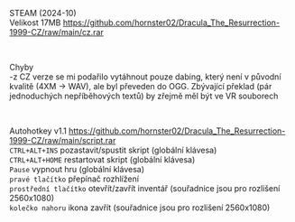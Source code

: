 STEAM (2024-10)
<br/>
Velikost 17MB https://github.com/hornster02/Dracula_The_Resurrection-1999-CZ/raw/main/cz.rar

<br/>

Chyby
<br/>
-z CZ verze se mi podařilo vytáhnout pouze dabing, který není v původní kvalitě (4XM → WAV), ale byl převeden do OGG. Zbývající překlad (pár jednoduchých nepříběhových textů) by zřejmě měl být ve VR souborech

<br/>

Autohotkey v1.1 https://github.com/hornster02/Dracula_The_Resurrection-1999-CZ/raw/main/script.rar
<br/>
```CTRL+ALT+INS``` pozastavit/spustit skript (globální klávesa)
<br/>
```CTRL+ALT+HOME``` restartovat skript (globální klávesa)
<br/>
```Pause``` vypnout hru (globální klávesa)
<br/>
```pravé tlačítko``` přepínač rozhlížení
<br/>
```prostřední tlačítko``` otevřít/zavřít inventář (souřadnice jsou pro rozlišení 2560x1080)
<br/>
```kolečko nahoru``` ikona zavřít (souřadnice jsou pro rozlišení 2560x1080)
